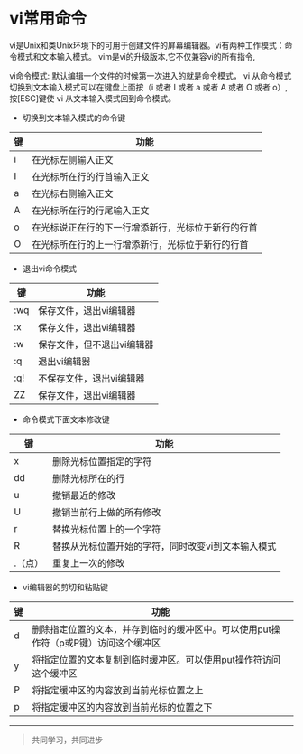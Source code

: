 # vi常用命令

vi是Unix和类Unix环境下的可用于创建文件的屏幕编辑器。vi有两种工作模式：命令模式和文本输入模式。
vim是vi的升级版本,它不仅兼容vi的所有指令,

vi命令模式:
默认编辑一个文件的时候第一次进入的就是命令模式， vi 从命令模式切换到文本输入模式可以在键盘上面按（i 或者 I 或者 a 或者 A 或者 O 或者 o）,按[ESC]键使 vi 从文本输入模式回到命令模式。

* 切换到文本输入模式的命令键

键 | 功能
--- | ---
i | 在光标左侧输入正文
I | 在光标所在行的行首输入正文
a | 在光标右侧输入正文
A | 在光标所在行的行尾输入正文
o | 在光标说正在行的下一行增添新行，光标位于新行的行首
O | 在光标所在行的上一行增添新行，光标位于新行的行首

* 退出vi命令模式

键 | 功能
--- | ---
:wq | 保存文件，退出vi编辑器
:x | 保存文件，退出vi编辑器
:w | 保存文件，但不退出vi编辑器
:q | 退出vi编辑器
:q! | 不保存文件，退出vi编辑器
ZZ | 保存文件，退出vi编辑器

* 命令模式下面文本修改键

键 | 功能
--- | ---
x | 删除光标位置指定的字符
dd | 删除光标所在的行
u | 撤销最近的修改
U | 撤销当前行上做的所有修改
r | 替换光标位置上的一个字符
R | 替换从光标位置开始的字符，同时改变vi到文本输入模式
.（点） | 重复上一次的修改

* vi编辑器的剪切和粘贴键

键 | 功能
--- | ---
d | 删除指定位置的文本，并存到临时的缓冲区中。可以使用put操作符（p或P键）访问这个缓冲区
y | 将指定位置的文本复制到临时缓冲区。可以使用put操作符访问这个缓冲区
P | 将指定缓冲区的内容放到当前光标位置之上
p | 将指定缓冲区的内容放到当前光标的位置之下

___
> 共同学习，共同进步